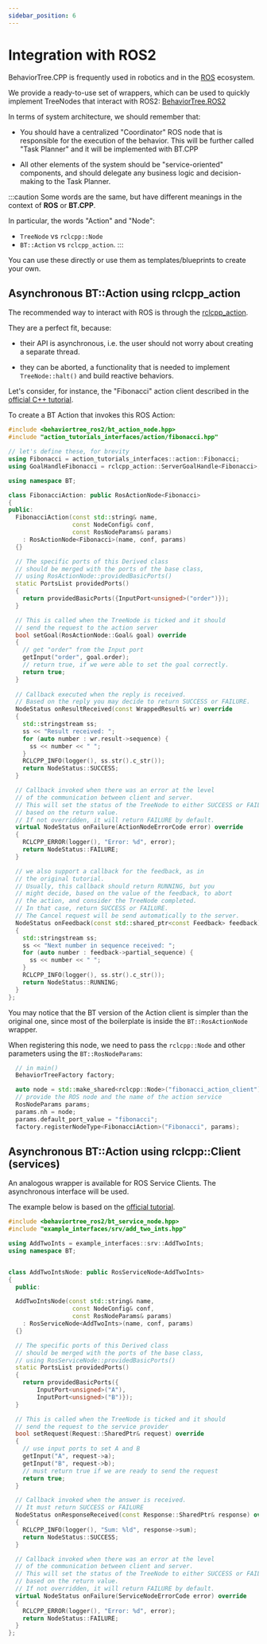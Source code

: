 ```yaml
---
sidebar_position: 6
---
```


# Integration with ROS2

BehaviorTree.CPP is frequently used in robotics and in
the [ROS](https://docs.ros.org/en/humble/index.html) ecosystem.

We provide a ready-to-use set of wrappers, which can be used
to quickly implement TreeNodes that interact with ROS2: 
[BehaviorTree.ROS2](https://github.com/BehaviorTree/BehaviorTree.ROS2)

In terms of system architecture, we should remember that:

- You should have a centralized "Coordinator" ROS node that is responsible
for the execution of the behavior. This will be further called "Task Planner"
and it will be implemented with BT.CPP

- All other elements of the system should be "service-oriented" components,
and should delegate any business logic and decision-making to the Task Planner.

:::caution
Some words are the same, but have different meanings in
the context of **ROS** or **BT.CPP**.

In particular, the words "Action" and "Node":

- `TreeNode` vs `rclcpp::Node`
- `BT::Action` vs `rclcpp_action`.
:::

You can use these directly or use them as templates/blueprints to create your
own.


## Asynchronous BT::Action using rclcpp_action

The recommended way to interact with ROS is through the 
[rclcpp_action](https://docs.ros.org/en/humble/Tutorials/Intermediate/Writing-an-Action-Server-Client/Cpp.html).

They are a perfect fit, because:

- their API is asynchronous, i.e. the user 
should not worry about creating a separate thread.

- they can be aborted, a functionality that is needed to implement
`TreeNode::halt()` and build reactive behaviors.

Let's consider, for instance, the "Fibonacci" action client described in the
[official C++ tutorial](https://docs.ros.org/en/humble/Tutorials/Intermediate/Writing-an-Action-Server-Client/Cpp.html#writing-an-action-client).

To create a BT Action that invokes this ROS Action:

```cpp
#include <behaviortree_ros2/bt_action_node.hpp>
#include "action_tutorials_interfaces/action/fibonacci.hpp"

// let's define these, for brevity
using Fibonacci = action_tutorials_interfaces::action::Fibonacci;
using GoalHandleFibonacci = rclcpp_action::ServerGoalHandle<Fibonacci>;

using namespace BT;

class FibonacciAction: public RosActionNode<Fibonacci>
{
public:
  FibonacciAction(const std::string& name,
                  const NodeConfig& conf,
                  const RosNodeParams& params)
    : RosActionNode<Fibonacci>(name, conf, params)
  {}

  // The specific ports of this Derived class
  // should be merged with the ports of the base class,
  // using RosActionNode::providedBasicPorts()
  static PortsList providedPorts()
  {
    return providedBasicPorts({InputPort<unsigned>("order")});
  }

  // This is called when the TreeNode is ticked and it should
  // send the request to the action server
  bool setGoal(RosActionNode::Goal& goal) override 
  {
    // get "order" from the Input port
    getInput("order", goal.order);
    // return true, if we were able to set the goal correctly.
    return true;
  }
  
  // Callback executed when the reply is received.
  // Based on the reply you may decide to return SUCCESS or FAILURE.
  NodeStatus onResultReceived(const WrappedResult& wr) override
  {
    std::stringstream ss;
    ss << "Result received: ";
    for (auto number : wr.result->sequence) {
      ss << number << " ";
    }
    RCLCPP_INFO(logger(), ss.str().c_str());
    return NodeStatus::SUCCESS;
  }

  // Callback invoked when there was an error at the level
  // of the communication between client and server.
  // This will set the status of the TreeNode to either SUCCESS or FAILURE,
  // based on the return value.
  // If not overridden, it will return FAILURE by default.
  virtual NodeStatus onFailure(ActionNodeErrorCode error) override
  {
    RCLCPP_ERROR(logger(), "Error: %d", error);
    return NodeStatus::FAILURE;
  }

  // we also support a callback for the feedback, as in
  // the original tutorial.
  // Usually, this callback should return RUNNING, but you
  // might decide, based on the value of the feedback, to abort
  // the action, and consider the TreeNode completed.
  // In that case, return SUCCESS or FAILURE.
  // The Cancel request will be send automatically to the server.
  NodeStatus onFeedback(const std::shared_ptr<const Feedback> feedback)
  {
    std::stringstream ss;
    ss << "Next number in sequence received: ";
    for (auto number : feedback->partial_sequence) {
      ss << number << " ";
    }
    RCLCPP_INFO(logger(), ss.str().c_str());
    return NodeStatus::RUNNING;
  }
};
```

You may notice that the BT version of the Action client is
simpler than the original one, since most of the boilerplate
is inside the  `BT::RosActionNode` wrapper.

When registering this node, we need to pass the `rclcpp::Node`
and other parameters using the `BT::RosNodeParams`:

```cpp
  // in main()
  BehaviorTreeFactory factory;

  auto node = std::make_shared<rclcpp::Node>("fibonacci_action_client");
  // provide the ROS node and the name of the action service
  RosNodeParams params; 
  params.nh = node;
  params.default_port_value = "fibonacci";
  factory.registerNodeType<FibonacciAction>("Fibonacci", params);
```

## Asynchronous BT::Action using rclcpp::Client (services)

An analogous wrapper is available for ROS Service Clients.
The asynchronous interface will be used.

The example below is based on the 
[official tutorial](https://docs.ros.org/en/humble/Tutorials/Beginner-Client-Libraries/Writing-A-Simple-Cpp-Service-And-Client.html#write-the-client-node).

```cpp
#include <behaviortree_ros2/bt_service_node.hpp>
#include "example_interfaces/srv/add_two_ints.hpp"

using AddTwoInts = example_interfaces::srv::AddTwoInts;
using namespace BT;


class AddTwoIntsNode: public RosServiceNode<AddTwoInts>
{
  public:

  AddTwoIntsNode(const std::string& name,
                  const NodeConfig& conf,
                  const RosNodeParams& params)
    : RosServiceNode<AddTwoInts>(name, conf, params)
  {}

  // The specific ports of this Derived class
  // should be merged with the ports of the base class,
  // using RosServiceNode::providedBasicPorts()
  static PortsList providedPorts()
  {
    return providedBasicPorts({
        InputPort<unsigned>("A"),
        InputPort<unsigned>("B")});
  }

  // This is called when the TreeNode is ticked and it should
  // send the request to the service provider
  bool setRequest(Request::SharedPtr& request) override
  {
    // use input ports to set A and B
    getInput("A", request->a);
    getInput("B", request->b);
    // must return true if we are ready to send the request
    return true;
  }

  // Callback invoked when the answer is received.
  // It must return SUCCESS or FAILURE
  NodeStatus onResponseReceived(const Response::SharedPtr& response) override
  {
    RCLCPP_INFO(logger(), "Sum: %ld", response->sum);
    return NodeStatus::SUCCESS;
  }

  // Callback invoked when there was an error at the level
  // of the communication between client and server.
  // This will set the status of the TreeNode to either SUCCESS or FAILURE,
  // based on the return value.
  // If not overridden, it will return FAILURE by default.
  virtual NodeStatus onFailure(ServiceNodeErrorCode error) override
  {
    RCLCPP_ERROR(logger(), "Error: %d", error);
    return NodeStatus::FAILURE;
  }
};
```